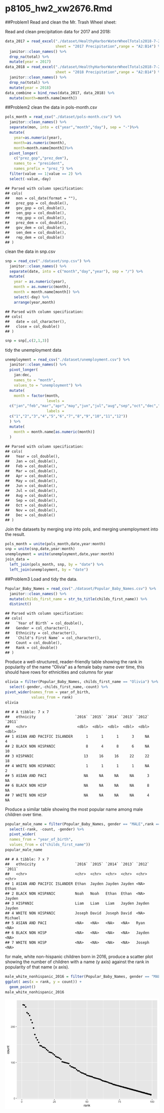 p8105\_hw2\_xw2676.Rmd
================

\#\#Problem1 Read and clean the Mr. Trash Wheel sheet:

Read and clean precipitation data for 2017 and
2018:

``` r
data_2017 = read_excel("./dataset/HealthyHarborWaterWheelTotals2018-7-28.xlsx",
                       sheet = "2017 Precipitation",range = "A2:B14") %>%
  janitor::clean_names() %>% 
  drop_na(total) %>% 
  mutate(year = 2017)
data_2018 = read_excel("./dataset/HealthyHarborWaterWheelTotals2018-7-28.xlsx",
                       sheet = "2018 Precipitation",range = "A2:B14") %>%
  janitor::clean_names() %>% 
  drop_na(total) %>% 
  mutate(year = 2018)
data_combine = bind_rows(data_2017, data_2018) %>%
  mutate(month=month.name[month])
```

\#\#Problem2 clean the data in pols-month.csv

``` r
pols_month = read_csv("./dataset/pols-month.csv") %>%
  janitor::clean_names() %>% 
  separate(mon, into = c("year","month","day"), sep = "-")%>%
  mutate(
    year=as.numeric(year),
    month=as.numeric(month),
    month=month.name[month])%>% 
  pivot_longer(
    c("prez_gop","prez_dem"),
    names_to = "president",
    names_prefix = "prez_") %>% 
  filter(value == 1|value == 2) %>% 
  select(-value,-day) 
```

    ## Parsed with column specification:
    ## cols(
    ##   mon = col_date(format = ""),
    ##   prez_gop = col_double(),
    ##   gov_gop = col_double(),
    ##   sen_gop = col_double(),
    ##   rep_gop = col_double(),
    ##   prez_dem = col_double(),
    ##   gov_dem = col_double(),
    ##   sen_dem = col_double(),
    ##   rep_dem = col_double()
    ## )

clean the data in snp.csv

``` r
snp = read_csv("./dataset/snp.csv") %>%
  janitor::clean_names() %>% 
  separate(date, into = c("month","day","year"), sep = "/") %>%
  mutate(
    year = as.numeric(year),
    month = as.numeric(month),
    month = month.name[month]) %>% 
    select(-day) %>% 
    arrange(year,month)
```

    ## Parsed with column specification:
    ## cols(
    ##   date = col_character(),
    ##   close = col_double()
    ## )

``` r
snp = snp[,c(2,1,3)]
```

tidy the unemployment data

``` r
unemployment = read_csv("./dataset/unemployment.csv") %>%
  janitor::clean_names() %>% 
  pivot_longer(
    jan:dec,
    names_to = "month",
    values_to = "unemployment") %>% 
  mutate(
    month = factor(month, 
                   levels =
  c("jan","feb","mar","apr","may","jun","jul","aug","sep","oct","dec","nov"),
                   labels =
  c("1","2","3","4","5","6","7","8","9","10","11","12"))
  ) %>% 
  mutate(
    month = month.name[as.numeric(month)]
  )
```

    ## Parsed with column specification:
    ## cols(
    ##   Year = col_double(),
    ##   Jan = col_double(),
    ##   Feb = col_double(),
    ##   Mar = col_double(),
    ##   Apr = col_double(),
    ##   May = col_double(),
    ##   Jun = col_double(),
    ##   Jul = col_double(),
    ##   Aug = col_double(),
    ##   Sep = col_double(),
    ##   Oct = col_double(),
    ##   Nov = col_double(),
    ##   Dec = col_double()
    ## )

Join the datasets by merging snp into pols, and merging unemployment
into the result.

``` r
pols_month = unite(pols_month,date,year:month)
snp = unite(snp,date,year:month)
unemployment = unite(unemployment,date,year:month)
join_data = 
  left_join(pols_month, snp, by = "date") %>% 
  left_join(unemployment, by = "date")
```

\#\#Problem3 Load and tidy the data.

``` r
Popular_Baby_Names = read_csv("./dataset/Popular_Baby_Names.csv") %>%
  janitor::clean_names() %>% 
  mutate(childs_first_name = str_to_title(childs_first_name)) %>% 
  distinct()
```

    ## Parsed with column specification:
    ## cols(
    ##   `Year of Birth` = col_double(),
    ##   Gender = col_character(),
    ##   Ethnicity = col_character(),
    ##   `Child's First Name` = col_character(),
    ##   Count = col_double(),
    ##   Rank = col_double()
    ## )

Produce a well-structured, reader-friendly table showing the rank in
popularity of the name “Olivia” as a female baby name over time, this
should have rows for ethnicities and columns for year

``` r
olivia = filter(Popular_Baby_Names, childs_first_name == "Olivia") %>%
  select(-gender,-childs_first_name,-count) %>% 
pivot_wider(names_from = year_of_birth,
            values_from = rank)
olivia
```

    ## # A tibble: 7 x 7
    ##   ethnicity                  `2016` `2015` `2014` `2013` `2012` `2011`
    ##   <chr>                       <dbl>  <dbl>  <dbl>  <dbl>  <dbl>  <dbl>
    ## 1 ASIAN AND PACIFIC ISLANDER      1      1      1      3     NA      4
    ## 2 BLACK NON HISPANIC              8      4      8      6     NA     10
    ## 3 HISPANIC                       13     16     16     22     22     18
    ## 4 WHITE NON HISPANIC              1      1      1      1     NA      2
    ## 5 ASIAN AND PACI                 NA     NA     NA     NA      3     NA
    ## 6 BLACK NON HISP                 NA     NA     NA     NA      8     NA
    ## 7 WHITE NON HISP                 NA     NA     NA     NA      4     NA

Produce a similar table showing the most popular name among male
children over
time.

``` r
popular_male_name = filter(Popular_Baby_Names, gender == "MALE",rank == 1) %>% 
  select(-rank, -count, -gender) %>% 
  pivot_wider(
  names_from = "year_of_birth",
  values_from = c("childs_first_name"))
popular_male_name
```

    ## # A tibble: 7 x 7
    ##   ethnicity                  `2016` `2015` `2014` `2013` `2012` `2011` 
    ##   <chr>                      <chr>  <chr>  <chr>  <chr>  <chr>  <chr>  
    ## 1 ASIAN AND PACIFIC ISLANDER Ethan  Jayden Jayden Jayden <NA>   Ethan  
    ## 2 BLACK NON HISPANIC         Noah   Noah   Ethan  Ethan  <NA>   Jayden 
    ## 3 HISPANIC                   Liam   Liam   Liam   Jayden Jayden Jayden 
    ## 4 WHITE NON HISPANIC         Joseph David  Joseph David  <NA>   Michael
    ## 5 ASIAN AND PACI             <NA>   <NA>   <NA>   <NA>   Ryan   <NA>   
    ## 6 BLACK NON HISP             <NA>   <NA>   <NA>   <NA>   Jayden <NA>   
    ## 7 WHITE NON HISP             <NA>   <NA>   <NA>   <NA>   Joseph <NA>

for male, white non-hispanic children born in 2016, produce a scatter
plot showing the number of children with a name (y axis) against the
rank in popularity of that name (x
axis).

``` r
male_white_nonhispanic_2016 = filter(Popular_Baby_Names, gender == "MALE", ethnicity == "WHITE NON HISPANIC", year_of_birth == 2016) %>% 
ggplot( aes(x = rank, y = count)) + 
  geom_point()
male_white_nonhispanic_2016
```

![](p8105_hw2_xw2676_files/figure-gfm/unnamed-chunk-9-1.png)<!-- -->
